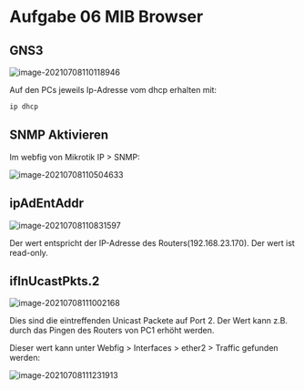 # Aufgabe 06  MIB Browser

## GNS3

![image-20210708110118946](images/image-20210708110118946.png)

Auf den PCs jeweils Ip-Adresse vom dhcp erhalten mit:

```bash
ip dhcp
```

## SNMP Aktivieren

Im webfig von Mikrotik IP > SNMP:

![image-20210708110504633](images/image-20210708110504633.png)

## ipAdEntAddr

![image-20210708110831597](images/image-20210708110831597.png)

Der wert entspricht der IP-Adresse des Routers(192.168.23.170). Der wert ist read-only.

## ifInUcastPkts.2

![image-20210708111002168](images/image-20210708111002168.png)

Dies sind die eintreffenden Unicast Packete auf Port 2. Der Wert kann z.B. durch das Pingen des Routers von PC1 erhöht werden.

Dieser wert kann unter Webfig > Interfaces >  ether2 > Traffic gefunden werden:

![image-20210708111231913](images/image-20210708111231913.png)